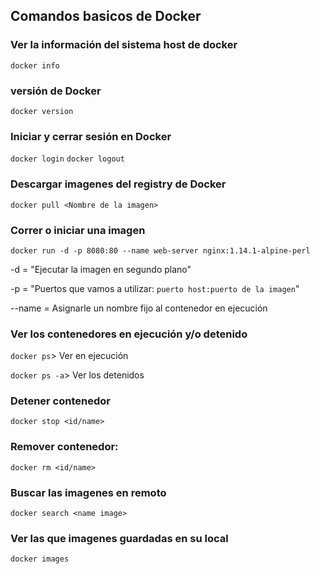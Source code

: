 ## Comandos basicos de Docker

### Ver la información del sistema host de docker

`docker info`

### versión de Docker

`docker version`

### Iniciar y cerrar sesión en Docker

`docker login` `docker logout`

### Descargar imagenes del registry de Docker

`docker pull <Nombre de la imagen>`

### Correr o iniciar una imagen 

`docker run -d -p 8080:80 --name web-server nginx:1.14.1-alpine-perl`

-d =  "Ejecutar la imagen en segundo plano"

-p = "Puertos que vamos a utilizar: `puerto host:puerto de la imagen`"

--name = Asignarle un nombre fijo al contenedor en ejecución


### Ver los contenedores en ejecución y/o detenido 

`docker ps`> Ver en ejecución

`docker ps -a`> Ver los detenidos

### Detener contenedor

`docker stop <id/name>`

### Remover contenedor:

`docker rm <id/name>`

### Buscar las imagenes en remoto

`docker search <name image>`

### Ver las que imagenes guardadas en su local

`docker images`